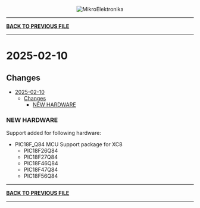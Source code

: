 <p align="center">
  <img src="http://www.mikroe.com/img/designs/beta/logo_small.png?raw=true" alt="MikroElektronika"/>
</p>

---

**[BACK TO PREVIOUS FILE](../changelog.md)**

---

# 2025-02-10

## Changes

- [2025-02-10](#2025-02-10)
  - [Changes](#changes)
    - [NEW HARDWARE](#new-hardware)

### NEW HARDWARE

Support added for following hardware:

+ PIC18F_Q84 MCU Support package for XC8
  + PIC18F26Q84
  + PIC18F27Q84
  + PIC18F46Q84
  + PIC18F47Q84
  + PIC18F56Q84

---

**[BACK TO PREVIOUS FILE](../changelog.md)**

---
